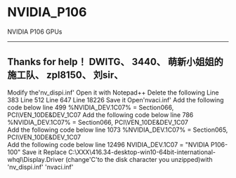 # NVIDIA_P106
NVIDIA P106 GPUs


----------------------------------------
Thanks for help！
DWITG、
3440、
萌新小姐姐的施工队、
zpl8150、
刘sir、
----------------------------------------


Modify the'nv_dispi.inf'
Open it with Notepad++
Delete the following
Line 383
Line 512
Line 647
Line 18226
Save it
Open'nvaci.inf'
Add the following code below line 499
%NVIDIA_DEV.1C07%           = Section066, PCI\VEN_10DE&DEV_1C07 
Add the following code below line 786
%NVIDIA_DEV.1C07%           = Section066, PCI\VEN_10DE&DEV_1C07  
Add the following code below line 1073
%NVIDIA_DEV.1C07%           = Section065, PCI\VEN_10DE&DEV_1C07  
Add the following code below line 12496
NVIDIA_DEV.1C07 = "NVIDIA P106-100"
Save it
Replace C:\XXX\416.34-desktop-win10-64bit-international-whql\Display.Driver (change'C'to the disk character you unzipped)with 'nv_dispi.inf' 'nvaci.inf'
